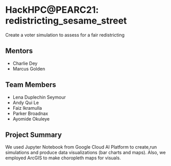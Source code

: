 # HackHPC@PEARC21: redistricting_sesame_street
Create a voter simulation to assess for a fair redistricting
## Mentors
 * Charlie Dey
 * Marcus Golden

## Team Members
 * Lena Duplechin Seymour
 * Andy Qui Le
 * Faiz Ikramulla
 * Parker Broadnax
 * Ayomide Okuleye

## Project Summary
We used Jupyter Notebook from Google Cloud AI Platform to create,run simulations and produce data visualizations (bar charts and maps). Also, we employed ArcGIS to make choropleth maps for visuals. 
